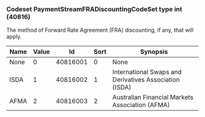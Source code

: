 ### Codeset PaymentStreamFRADiscountingCodeSet type int (40816)

The method of Forward Rate Agreement (FRA) discounting, if any, that will apply.

| Name | Value | Id       | Sort | Synopsis                                               |
|------|-------|----------|------|--------------------------------------------------------|
| None | 0     | 40816001 | 0    | None                                                   |
| ISDA | 1     | 40816002 | 1    | International Swaps and Derivatives Association (ISDA) |
| AFMA | 2     | 40816003 | 2    | Australian Financial Markets Association (AFMA)        |

